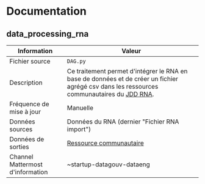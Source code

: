 # Documentation

## data_processing_rna

| Information | Valeur |
| -------- | -------- |
| Fichier source     | `DAG.py`     |
| Description | Ce traitement permet d'intégrer le RNA en base de données et de créer un fichier agrégé csv dans les ressources communautaires du [JDD RNA](https://www.data.gouv.fr/fr/datasets/repertoire-national-des-associations/). |
| Fréquence de mise à jour | Manuelle |
| Données sources | Données du RNA (dernier "Fichier RNA import")|
| Données de sorties | [Ressource communautaire](https://www.data.gouv.fr/fr/datasets/repertoire-national-des-associations/#/community-resources) |
| Channel Mattermost d'information | ~startup-datagouv-dataeng |
